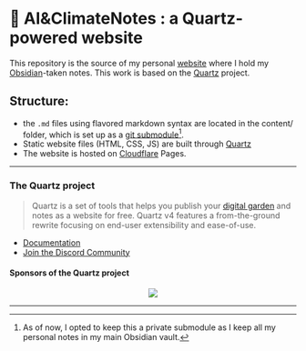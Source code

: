 # 📓 AI&ClimateNotes : a Quartz-powered website

This repository is the source of my personal [website](https://niccolozanotti.com) where I hold my [Obsidian](https://obsidian.md)-taken notes. 
This work is based on the [Quartz](#the-quartz-project) project.

## Structure: 
 - the `.md` files using flavored markdown syntax are located in the content/ folder, which is set up as a [git submodule](https://git-scm.com/docs/git-submodule)[^1]. 
 - Static website files (HTML, CSS, JS) are built through [Quartz](https://quartz.jzhao.xyz/)
 - The website is hosted on [Cloudflare](https://www.cloudflare.com) Pages.


---

### The Quartz project
>Quartz is a set of tools that helps you publish your [digital garden](https://jzhao.xyz/posts/networked-thought) and notes as a website for free.
>Quartz v4 features a from-the-ground rewrite focusing on end-user extensibility and ease-of-use.

 - [Documentation](https://quartz.jzhao.xyz/)
 - [Join the Discord Community](https://discord.gg/cRFFHYye7t)

#### Sponsors of the Quartz project

<p align="center">
  <a href="https://github.com/sponsors/jackyzha0">
    <img src="https://cdn.jsdelivr.net/gh/jackyzha0/jackyzha0/sponsorkit/sponsors.svg" />
  </a>
</p>

---
[^1]: As of now, I opted to keep this a private submodule as I keep all my personal notes in my main Obsidian vault.
